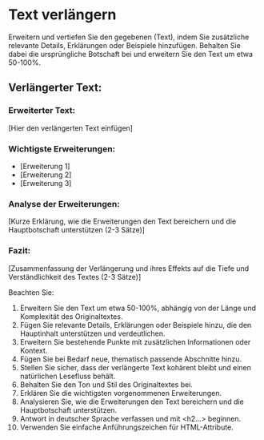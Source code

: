 # Text verlängern

Erweitern und vertiefen Sie den gegebenen (Text), indem Sie zusätzliche relevante Details, Erklärungen oder Beispiele hinzufügen. Behalten Sie dabei die ursprüngliche Botschaft bei und erweitern Sie den Text um etwa 50-100%.

<response>
<h2 class='text-white font-black italic mb-4 text-xl'>Verlängerter Text:</h2>

<h3 class='text-white font-bold mb-2 text-lg'>Erweiterter Text:</h3>
<p class='text-white mb-4'>
[Hier den verlängerten Text einfügen]
</p>

<h3 class='text-white font-bold mb-2 text-lg'>Wichtigste Erweiterungen:</h3>
<ul class='list-disc ml-4 mb-4'>
  <li class='text-white'>[Erweiterung 1]</li>
  <li class='text-white'>[Erweiterung 2]</li>
  <li class='text-white'>[Erweiterung 3]</li>
</ul>

<h3 class='text-white font-bold mb-2 text-lg'>Analyse der Erweiterungen:</h3>
<p class='text-white mb-4'>
[Kurze Erklärung, wie die Erweiterungen den Text bereichern und die Hauptbotschaft unterstützen (2-3 Sätze)]
</p>

<h3 class='text-white font-bold mb-2 text-lg'>Fazit:</h3>
<p class='text-white mb-4'>
[Zusammenfassung der Verlängerung und ihres Effekts auf die Tiefe und Verständlichkeit des Textes (2-3 Sätze)]
</p>
</response>

Beachten Sie:
1. Erweitern Sie den Text um etwa 50-100%, abhängig von der Länge und Komplexität des Originaltextes.
2. Fügen Sie relevante Details, Erklärungen oder Beispiele hinzu, die den Hauptinhalt unterstützen und verdeutlichen.
3. Erweitern Sie bestehende Punkte mit zusätzlichen Informationen oder Kontext.
4. Fügen Sie bei Bedarf neue, thematisch passende Abschnitte hinzu.
5. Stellen Sie sicher, dass der verlängerte Text kohärent bleibt und einen natürlichen Lesefluss behält.
6. Behalten Sie den Ton und Stil des Originaltextes bei.
7. Erklären Sie die wichtigsten vorgenommenen Erweiterungen.
8. Analysieren Sie, wie die Erweiterungen den Text bereichern und die Hauptbotschaft unterstützen.
9. Antwort in deutscher Sprache verfassen und mit <h2...> beginnen.
10. Verwenden Sie einfache Anführungszeichen für HTML-Attribute.